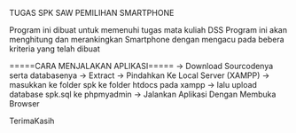 TUGAS SPK SAW PEMILIHAN SMARTPHONE

Program ini dibuat untuk memenuhi tugas mata kuliah DSS 
Program ini akan menghitung dan merankingkan Smartphone dengan mengacu pada bebera kriteria yang telah dibuat

=====CARA MENJALAKAN APLIKASI=====
-> Download Sourcodenya serta databasenya
-> Extract 
-> Pindahkan Ke Local Server (XAMPP)
-> masukkan ke folder spk ke folder htdocs pada xampp
-> lalu upload database spk.sql ke phpmyadmin
-> Jalankan Aplikasi Dengan Membuka Browser

TerimaKasih
